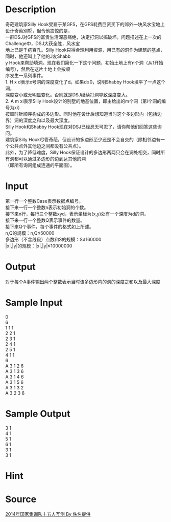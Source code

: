 
# Description

<div class="content"><div>奇葩建筑家Silly Hook受雇于某GFS，在GFS耗费巨资买下的郊外一块风水宝地上设计奇葩别墅，但令他震惊的是，</div>
<div>一群DSJ对GFS的富贵生活深恶痛绝，决定打洞以搞破坏。问题描述在上一次的Challenge中，DSJ大获全胜，风水宝</div>
<div>地上已是千疮百孔。Silly Hook只得合理利用资源，用已有的洞作为建筑的基点，同时，他还叫上了他的J友Shabb</div>
<div>y Hook来帮助填洞。现在我们简化一下这个问题，初始土地上有n个洞（从1开始编号），然后在这片土地上会按顺</div>
<div>序发生一系列事件。</div>
<div>1. H x d表示x号洞的深度变化了d。如果d≤0，说明Shabby Hook填平了一点这个洞，</div>
<div>深度变小或无明显变化。否则就是DSJ继续打洞导致深度变大。</div>
<div>2. A m xi表示Silly Hook设计的别墅的地基位置，即由给出的m个洞（第i个洞的编号为xi）</div>
<div>按顺时针顺序构成的多边形。同时他在设计后想知道当时这个多边形内（包括边界）洞的深度之和以及最大深度。</div>
<div>Silly Hook和Shabby Hook现在对DSJ已经忍无可忍了，请你帮他们回答这些询问。</div>
<div>建筑家Silly Hook尽管奇葩，但设计的多边形至少还是不会自交的（除相邻边有一个公共点外其他边之间都没有公共点）。</div>
<div>此外，为了降低难度，Silly Hook保证设计的多边形两两只会在洞处相交，同时所有洞都可以通过多边形的边到达其他的洞</div>
<div>（即所有询问组成连通的平面图）。</div></div>

# Input

<div class="content"><div>第一行一个整数Case表示数据点编号。</div>
<div>接下来一行一个整数n表示初始洞的个数。</div>
<div>接下来n行，每行三个整数xyd，表示坐标为(x,y)处有一个深度为d的洞。</div>
<div>接下来一行一个整数Q表示事件的数量。</div>
<div>接下来Q个事件，每个事件的格式如上所述。</div>
<div>n,Q的规模：n,Q≤50000</div>
<div>多边形（不含线段）点数和S的规模：S≤160000</div>
<div>|x|,|y|的规模：|x|,|y|≤10000000</div>
<p></p></div>

# Output

<div class="content"><p>对于每个A事件输出两个整数表示当时该多边形内的洞的深度之和以及最大深度</p></div>

# Sample Input

<div class="content"><span class="sampledata">0<br/>
6<br/>
1 1 1<br/>
2 2 1<br/>
2 3 1<br/>
2 4 1<br/>
2 5 1<br/>
4 1 1<br/>
6<br/>
A 3 1 2 6<br/>
A 3 1 3 6<br/>
A 3 1 4 6<br/>
A 3 1 5 6<br/>
A 3 1 3 2<br/>
A 3 2 3 6<br/>
</span></div>

# Sample Output

<div class="content"><span class="sampledata">3 1<br/>
4 1<br/>
5 1<br/>
6 1<br/>
3 1<br/>
3 1</span></div>

# Hint

<div class="content"><p></p></div>

# Source

<div class="content"><p><a href="problemset.php?search=2014年国家集训队十五人互测 By 佚名提供">2014年国家集训队十五人互测 By 佚名提供</a></p></div>

